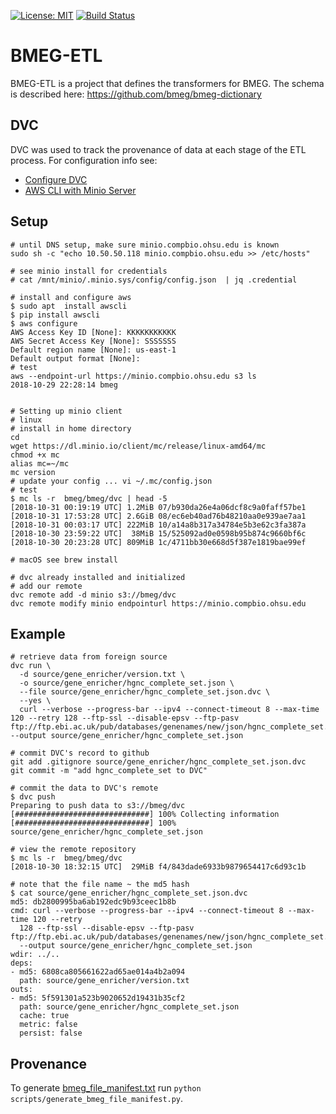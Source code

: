 [![License: MIT](https://img.shields.io/badge/License-MIT-yellow.svg)](https://opensource.org/licenses/MIT)
[![Build Status](https://travis-ci.org/bmeg/bmeg-etl.svg?branch=master)](https://travis-ci.org/bmeg/bmeg-etl)

BMEG-ETL
========

BMEG-ETL is a project that defines the transformers for BMEG. The schema is described here: https://github.com/bmeg/bmeg-dictionary


DVC
-----

DVC was used to track the provenance of data at each stage of the ETL process. For configuration info see:

* [Configure DVC](https://dvc.org/doc/get-started/configure)
* [AWS CLI with Minio Server](https://docs.minio.io/docs/aws-cli-with-minio.html)


Setup
-----

```
# until DNS setup, make sure minio.compbio.ohsu.edu is known
sudo sh -c "echo 10.50.50.118 minio.compbio.ohsu.edu >> /etc/hosts"

# see minio install for credentials
# cat /mnt/minio/.minio.sys/config/config.json  | jq .credential

# install and configure aws
$ sudo apt  install awscli
$ pip install awscli
$ aws configure
AWS Access Key ID [None]: KKKKKKKKKKK
AWS Secret Access Key [None]: SSSSSSS
Default region name [None]: us-east-1
Default output format [None]:
# test
aws --endpoint-url https://minio.compbio.ohsu.edu s3 ls
2018-10-29 22:28:14 bmeg


# Setting up minio client
# linux
# install in home directory
cd
wget https://dl.minio.io/client/mc/release/linux-amd64/mc
chmod +x mc
alias mc=~/mc
mc version
# update your config ... vi ~/.mc/config.json
# test
$ mc ls -r  bmeg/bmeg/dvc | head -5
[2018-10-31 00:19:19 UTC] 1.2MiB 07/b930da26e4a06dcf8c9a0faff57be1
[2018-10-31 17:53:28 UTC] 2.6GiB 08/ec6eb40ad76b48210aa0e939ae7aa1
[2018-10-31 00:03:17 UTC] 222MiB 10/a14a8b317a34784e5b3e62c3fa387a
[2018-10-30 23:59:22 UTC]  38MiB 15/525092ad0e0598b95b874c9660bf6c
[2018-10-30 20:23:28 UTC] 809MiB 1c/4711bb30e668d5f387e1819bae99ef

# macOS see brew install

# dvc already installed and initialized
# add our remote
dvc remote add -d minio s3://bmeg/dvc
dvc remote modify minio endpointurl https://minio.compbio.ohsu.edu
```

Example
----------

```
# retrieve data from foreign source
dvc run \
  -d source/gene_enricher/version.txt \
  -o source/gene_enricher/hgnc_complete_set.json \
  --file source/gene_enricher/hgnc_complete_set.json.dvc \
  --yes \
  curl --verbose --progress-bar --ipv4 --connect-timeout 8 --max-time 120 --retry 128 --ftp-ssl --disable-epsv --ftp-pasv ftp://ftp.ebi.ac.uk/pub/databases/genenames/new/json/hgnc_complete_set.json --output source/gene_enricher/hgnc_complete_set.json

# commit DVC's record to github
git add .gitignore source/gene_enricher/hgnc_complete_set.json.dvc
git commit -m "add hgnc_complete_set to DVC"

# commit the data to DVC's remote
$ dvc push
Preparing to push data to s3://bmeg/dvc
[##############################] 100% Collecting information
[##############################] 100% source/gene_enricher/hgnc_complete_set.json

# view the remote repository
$ mc ls -r  bmeg/bmeg/dvc
[2018-10-30 18:32:15 UTC]  29MiB f4/843dade6933b9879654417c6d93c1b

# note that the file name ~ the md5 hash
$ cat source/gene_enricher/hgnc_complete_set.json.dvc
md5: db2800995ba6ab192edc9b93ceec1b8b
cmd: curl --verbose --progress-bar --ipv4 --connect-timeout 8 --max-time 120 --retry
  128 --ftp-ssl --disable-epsv --ftp-pasv ftp://ftp.ebi.ac.uk/pub/databases/genenames/new/json/hgnc_complete_set.json
  --output source/gene_enricher/hgnc_complete_set.json
wdir: ../..
deps:
- md5: 6808ca805661622ad65ae014a4b2a094
  path: source/gene_enricher/version.txt
outs:
- md5: 5f591301a523b9020652d19431b35cf2
  path: source/gene_enricher/hgnc_complete_set.json
  cache: true
  metric: false
  persist: false
```

Provenance
------

To generate [bmeg_file_manifest.txt](scripts/bmeg_file_manifest.txt) run `python scripts/generate_bmeg_file_manifest.py`.
